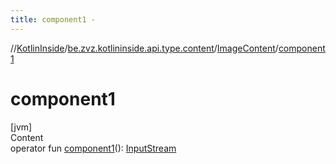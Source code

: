 ```yaml
---
title: component1 -
---
```

//[KotlinInside](../../index.md)/[be.zvz.kotlininside.api.type.content](../index.md)/[ImageContent](index.md)/[component1](component1.md)



# component1  
[jvm]  
Content  
operator fun [component1](component1.md)(): [InputStream](https://docs.oracle.com/javase/7/docs/api/java/io/InputStream.html)  



